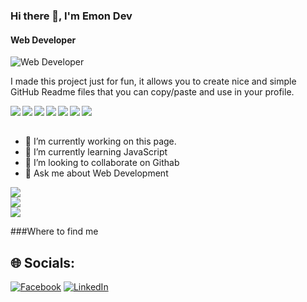 ### Hi there 👋, I'm Emon Dev
#### Web Developer
![Web Developer](https://arturssmirnovs.github.io/github-profile-readme-generator/images/banner.png)

I made this project just for fun, it allows you to create nice and simple GitHub Readme files that you can copy/paste and use in your profile.

<img align="left" src="https://img.shields.io/badge/node.js-%2343853D.svg?style=for-the-badge&logo=node-dot-js&logoColor=white"/>
<img align="left" src="https://img.shields.io/badge/javascript-%23323330.svg?style=for-the-badge&logo=javascript&logoColor=%23F7DF1E"/>
<img align="left" src="https://img.shields.io/badge/react-%2320232a.svg?style=for-the-badge&logo=react&logoColor=%2361DAFB"/>
<img align="left" src ="https://img.shields.io/badge/MongoDB-%234ea94b.svg?style=for-the-badge&logo=mongodb&logoColor=white"/>
<img align="left" src="https://img.shields.io/badge/tailwindcss-%2338B2AC.svg?style=for-the-badge&logo=tailwind-css&logoColor=white"/>
<img align="left" src="https://img.shields.io/badge/css3-%231572B6.svg?style=for-the-badge&logo=css3&logoColor=white"/>
<img align="left" src="https://img.shields.io/badge/html5-%23E34F26.svg?style=for-the-badge&logo=html5&logoColor=white"/>
<br></br>



- 🔭 I’m currently working on this page. 
- 🌱 I’m currently learning JavaScript 
- 👯 I’m looking to collaborate on Githab 
- 💬 Ask me about Web Development 

  

![](https://github-readme-stats.vercel.app/api?username=EmonDev180&theme=radical&hide_border=true&include_all_commits=false&count_private=true)<br/>
![](https://github-readme-streak-stats.herokuapp.com/?user=EmonDev180&theme=radical&hide_border=true)<br/>
![](https://github-readme-stats.vercel.app/api/top-langs/?username=EmonDev180&theme=radical&hide_border=true&include_all_commits=false&count_private=true&layout=compact)

###Where to find me
## 🌐 Socials:
[![Facebook](https://img.shields.io/badge/Facebook-%231877F2.svg?logo=Facebook&logoColor=white)](https://facebook.com/https://www.facebook.com/emon.deb.9638) [![LinkedIn](https://img.shields.io/badge/LinkedIn-%230077B5.svg?logo=linkedin&logoColor=white)](https://linkedin.com/in/https://www.linkedin.com/in/emon-dev-8b53412b5/) 




